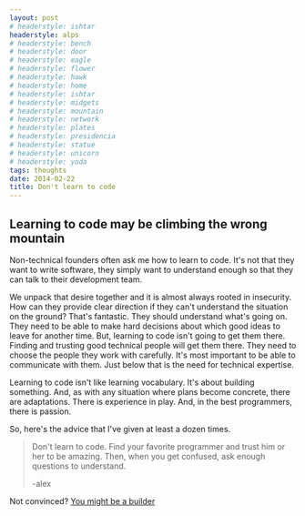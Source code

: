 ```yaml
---
layout: post
# headerstyle: ishtar
headerstyle: alps
# headerstyle: bench
# headerstyle: door
# headerstyle: eagle
# headerstyle: flower
# headerstyle: hawk
# headerstyle: home
# headerstyle: ishtar
# headerstyle: midgets
# headerstyle: mountain
# headerstyle: network
# headerstyle: plates
# headerstyle: presidencia
# headerstyle: statue
# headerstyle: unicorn
# headerstyle: yoda
tags: thoughts
date: 2014-02-22
title: Don't learn to code
---
```

## Learning to code may be climbing the wrong mountain
Non-technical founders often ask me how to learn to code.  It's not that they want to write software, they simply want to understand enough so that they can talk to their development team.

We unpack that desire together and it is almost always rooted in insecurity.  How can they provide clear direction if they can't understand the situation on the ground?  That's fantastic.  They should understand what's going on.  They need to be able to make hard decisions about which good ideas to leave for another time.  But, learning to code isn't going to get them there.  Finding and trusting good technical people will get them there.  They need to choose the people they work with carefully.  It's most important to be able to communicate with them.  Just below that is the need for technical expertise.

Learning to code isn't like learning vocabulary.  It's about building something.  And, as with any situation where plans become concrete, there are adaptations.  There is experience in play.  And, in the best programmers, there is passion.

So, here's the advice that I've given at least a dozen times.

> Don't learn to code. Find your favorite programmer and trust him or her to be amazing.   Then, when you get confused, ask enough questions to understand.
>
> -alex

Not convinced?  [You might be a builder](/2014/02/23/learn-to-code/)
